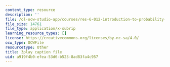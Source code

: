 ```yaml
---
content_type: resource
description: ''
file: /ol-ocw-studio-app/courses/res-6-012-introduction-to-probability-spring-2018/a919f4b0efea53d6b5238ad83fa4c957_wTKRruMNOHw.vtt
file_size: 14761
file_type: application/x-subrip
learning_resource_types: []
license: https://creativecommons.org/licenses/by-nc-sa/4.0/
ocw_type: OCWFile
resourcetype: Other
title: 3play caption file
uid: a919f4b0-efea-53d6-b523-8ad83fa4c957
---
```

